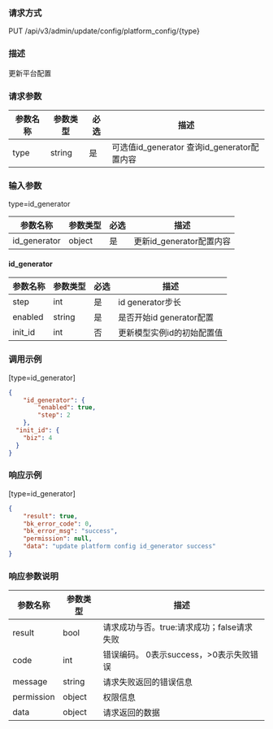 ### 请求方式

PUT /api/v3/admin/update/config/platform_config/{type}

### 描述

更新平台配置

### 请求参数

| 参数名称 | 参数类型   | 必选 | 描述                                 |
|------|--------|----|------------------------------------|
| type | string | 是  | 可选值id_generator 查询id_generator配置内容 |

### 输入参数
type=id_generator

| 参数名称         | 参数类型   | 必选 | 描述                 |
|--------------|--------|----|--------------------|
| id_generator | object | 是  | 更新id_generator配置内容 |

#### id_generator

| 参数名称    | 参数类型   | 必选 | 描述                 |
|---------|--------|----|--------------------|
| step    | int    | 是  | id generator步长     |
| enabled | string | 是  | 是否开始id generator配置 |
| init_id | int    | 否  | 更新模型实例id的初始配置值     |

### 调用示例

[type=id_generator]
```json
{
    "id_generator": {
        "enabled": true,
        "step": 2
    },
  "init_id": {
    "biz": 4
  }
}
```

### 响应示例

[type=id_generator]
```json
{
    "result": true,
    "bk_error_code": 0,
    "bk_error_msg": "success",
    "permission": null,
    "data": "update platform config id_generator success"
}
```

### 响应参数说明

| 参数名称       | 参数类型   | 描述                         |
|------------|--------|----------------------------|
| result     | bool   | 请求成功与否。true:请求成功；false请求失败 |
| code       | int    | 错误编码。 0表示success，>0表示失败错误  |
| message    | string | 请求失败返回的错误信息                |
| permission | object | 权限信息                       |
| data       | object | 请求返回的数据                    |
